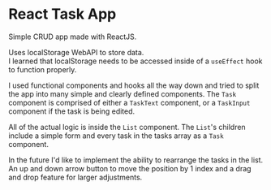 # React Task App
 Simple CRUD app made with ReactJS.

 Uses localStorage WebAPI to store data.  
 I learned that localStorage needs to be accessed inside of a `useEffect` hook to function properly.

 I used functional components and hooks all the way down and tried to split the app into many simple and clearly defined components.
 The `Task` component is comprised of either a `TaskText` component, or a `TaskInput` component if the task is being edited.

 All of the actual logic is inside the `List` component.
 The `List`'s children include a simple form and every task in the tasks array as a `Task` component.
 
 In the future I'd like to implement the ability to rearrange the tasks in the list.  
 An up and down arrow button to move the position by 1 index and a drag and drop feature for larger adjustments.